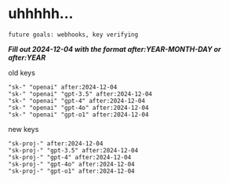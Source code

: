 # uhhhhh...

`future goals: webhooks, key verifying`



***Fill out 2024-12-04 with the format after:YEAR-MONTH-DAY or after:YEAR***

old keys
```
"sk-" "openai" after:2024-12-04
"sk-" "openai" "gpt-3.5" after:2024-12-04
"sk-" "openai" "gpt-4" after:2024-12-04
"sk-" "openai" "gpt-4o" after:2024-12-04
"sk-" "openai" "gpt-o1" after:2024-12-04
```

new keys
```
"sk-proj-" after:2024-12-04
"sk-proj-" "gpt-3.5" after:2024-12-04
"sk-proj-" "gpt-4" after:2024-12-04
"sk-proj-" "gpt-4o" after:2024-12-04
"sk-proj-" "gpt-o1" after:2024-12-04
```
